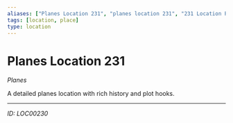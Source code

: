 ```yaml
---
aliases: ["Planes Location 231", "planes location 231", "231 Location Planes"]
tags: [location, place]
type: location
---
```


# Planes Location 231

*Planes*

A detailed planes location with rich history and plot hooks.

---
*ID: LOC00230*